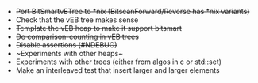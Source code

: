 
- ~~Port BitSmartvETree to *nix (BitscanForward/Reverse has *nix variants)~~
- Check that the vEB tree makes sense
- ~~Template the vEB heap to make it support bitsmart~~
- ~~Do comparison-counting in vEB trees~~
- ~~Disable assertions (#NDEBUG)~~
- ~Experiments with other heaps~
- Experiments with other trees (either from algos in c or std::set)
- Make an interleaved test that insert larger and larger elements